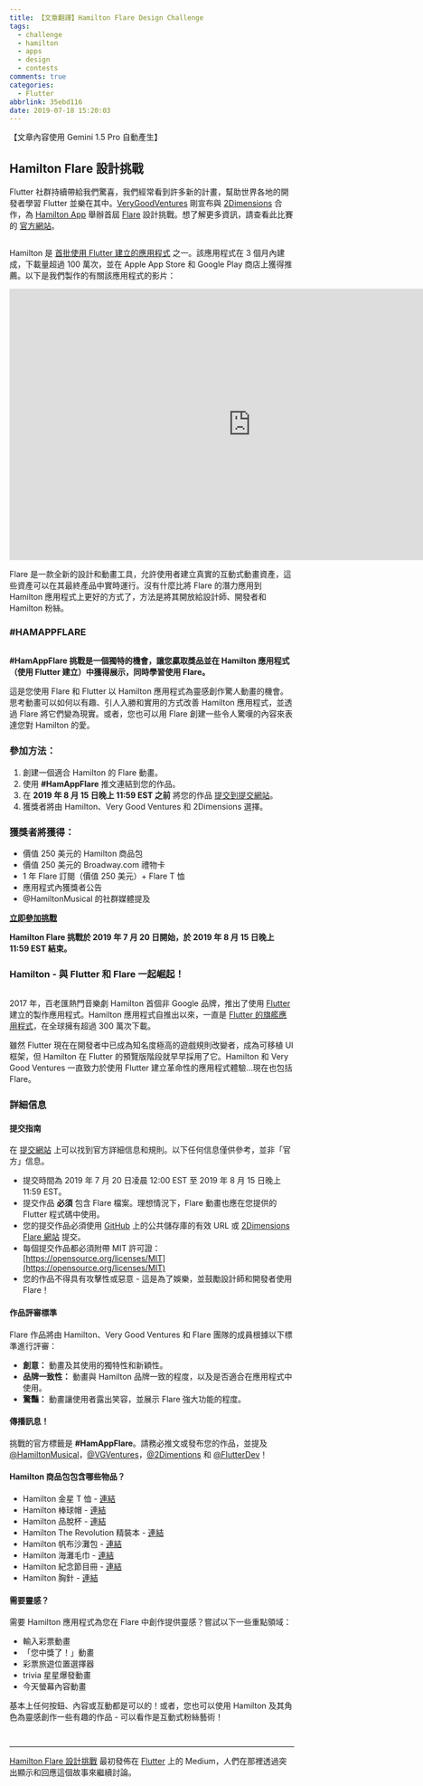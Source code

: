 ```yaml
---
title: 【文章翻譯】Hamilton Flare Design Challenge
tags:
  - challenge
  - hamilton
  - apps
  - design
  - contests
comments: true
categories:
  - Flutter
abbrlink: 35ebd116
date: 2019-07-18 15:20:03
---
```


【文章內容使用 Gemini 1.5 Pro 自動產生】

##  Hamilton Flare 設計挑戰

Flutter 社群持續帶給我們驚喜，我們經常看到許多新的計畫，幫助世界各地的開發者學習 Flutter 並樂在其中。[VeryGoodVentures](https://verygood.ventures/) 剛宣布與 [2Dimensions](https://www.2dimensions.com/) 合作，為 [Hamilton App](https://hamiltonmusical.com/app/) 舉辦首屆 [Flare](https://www.2dimensions.com/about-flare) 設計挑戰。想了解更多資訊，請查看此比賽的 [官方網站](https://vgv.dev/hamappflare)。

<figure>
<img alt="" src="https://cdn-images-1.medium.com/max/1024/0*wAn4IQgexh-pkr6K" />
</figure>

Hamilton 是 [首批使用 Flutter 建立的應用程式](https://medium.com/flutter/video-hamilton-app-built-in-3-months-with-flutter-reaches-1m-installs-f37f81856be4) 之一。該應用程式在 3 個月內建成，下載量超過 100 萬次，並在 Apple App Store 和 Google Play 商店上獲得推薦。以下是我們製作的有關該應用程式的影片：

<iframe src="https://cdn.embedly.com/widgets/media.html?src=https%3A%2F%2Fwww.youtube.com%2Fembed%2Fkfd-oLypqFI%3Ffeature%3Doembed&amp;url=http%3A%2F%2Fwww.youtube.com%2Fwatch%3Fv%3Dkfd-oLypqFI&amp;image=https%3A%2F%2Fi.ytimg.com%2Fvi%2Fkfd-oLypqFI%2Fhqdefault.jpg&amp;key=a19fcc184b9711e1b4764040d3dc5c07&amp;type=text%2Fhtml&amp;schema=youtube" width="854" height="480" frameborder="0" scrolling="no"><a href="https://medium.com/media/1097dda1eac53b0c728032e04ca5bfc8/href">https://medium.com/media/1097dda1eac53b0c728032e04ca5bfc8/href</a></iframe>

Flare 是一款全新的設計和動畫工具，允許使用者建立真實的互動式動畫資產，這些資產可以在其最終產品中實時運行。沒有什麼比將 Flare 的潛力應用到 Hamilton 應用程式上更好的方式了，方法是將其開放給設計師、開發者和 Hamilton 粉絲。

### #HAMAPPFLARE

<figure>
<img alt="" src="https://cdn-images-1.medium.com/max/720/1*N2BgtvNZQuZtG1ZpzNoxcA.gif" />
</figure>

**#HamAppFlare 挑戰是一個獨特的機會，讓您贏取獎品並在 Hamilton 應用程式（使用 Flutter 建立）中獲得展示，同時學習使用 Flare。**

這是您使用 Flare 和 Flutter 以 Hamilton 應用程式為靈感創作驚人動畫的機會。思考動畫可以如何以有趣、引人入勝和實用的方式改善 Hamilton 應用程式，並透過 Flare 將它們變為現實。或者，您也可以用 Flare 創建一些令人驚嘆的內容來表達您對 Hamilton 的愛。

### 參加方法：

1. 創建一個適合 Hamilton 的 Flare 動畫。
2. 使用 **#HamAppFlare** 推文連結到您的作品。
3. 在 **2019 年 8 月 15 日晚上 11:59 EST 之前** 將您的作品 [提交到提交網站](https://forms.gle/hi3uvLWPaFMP8aws9)。
4. 獲獎者將由 Hamilton、Very Good Ventures 和 2Dimensions 選擇。

### 獲獎者將獲得：

* 價值 250 美元的 Hamilton 商品包
* 價值 250 美元的 Broadway.com 禮物卡
* 1 年 Flare 訂閱（價值 250 美元）+ Flare T 恤
* 應用程式內獲獎者公告
* @HamiltonMusical 的社群媒體提及

[**立即參加挑戰**](https://docs.google.com/a/google.com/forms/d/e/1FAIpQLSfi-U9QEdDuBFl1vlcIKFeqOoR-K2ePf-wEBjYrvUf4A3byig/closedform)

**Hamilton Flare 挑戰於 2019 年 7 月 20 日開始，於 2019 年 8 月 15 日晚上 11:59 EST 結束。**

### Hamilton - 與 Flutter 和 Flare 一起崛起！

<figure>
<img alt="" src="https://cdn-images-1.medium.com/max/1024/0*_uc59w_DpnfksbT1" />
</figure>

2017 年，百老匯熱門音樂劇 Hamilton 首個非 Google 品牌，推出了使用 [Flutter](https://flutter.dev/) 建立的製作應用程式。Hamilton 應用程式自推出以來，一直是 [Flutter 的旗艦應用程式](https://www.youtube.com/watch?v=kfd-oLypqFI)，在全球擁有超過 300 萬次下載。

雖然 Flutter 現在在開發者中已成為知名度極高的遊戲規則改變者，成為可移植 UI 框架，但 Hamilton 在 Flutter 的預覽版階段就早早採用了它。Hamilton 和 Very Good Ventures 一直致力於使用 Flutter 建立革命性的應用程式體驗...現在也包括 Flare。

### 詳細信息

#### 提交指南

在 [提交網站](https://forms.gle/hi3uvLWPaFMP8aws9) 上可以找到官方詳細信息和規則。以下任何信息僅供參考，並非「官方」信息。

* 提交時間為 2019 年 7 月 20 日凌晨 12:00 EST 至 2019 年 8 月 15 日晚上 11:59 EST。
* 提交作品 **必須** 包含 Flare 檔案。理想情況下，Flare 動畫也應在您提供的 Flutter 程式碼中使用。
* 您的提交作品必須使用 [GitHub](https://github.com/) 上的公共儲存庫的有效 URL 或 [2Dimensions Flare 網站](https://www.2dimensions.com/explore) 提交。
* 每個提交作品都必須附帶 MIT 許可證：[https://opensource.org/licenses/MIT](https://opensource.org/licenses/MIT)
* 您的作品不得具有攻擊性或惡意 - 這是為了娛樂，並鼓勵設計師和開發者使用 Flare！

#### 作品評審標準

Flare 作品將由 Hamilton、Very Good Ventures 和 Flare 團隊的成員根據以下標準進行評審：

* **創意：** 動畫及其使用的獨特性和新穎性。
* **品牌一致性：** 動畫與 Hamilton 品牌一致的程度，以及是否適合在應用程式中使用。
* **驚豔：** 動畫讓使用者露出笑容，並展示 Flare 強大功能的程度。

#### 傳播訊息！

挑戰的官方標籤是 **#HamAppFlare**。請務必推文或發布您的作品，並提及 [@HamiltonMusical](https://twitter.com/hamiltonmusical)，[@VGVentures](https://twitter.com/vgventures)，[@2Dimentions](https://twitter.com/2dimensions) 和 [@FlutterDev](https://twitter.com/flutterdev)！

#### Hamilton 商品包包含哪些物品？

* Hamilton 金星 T 恤 - [連結](https://broadwaymerchandiseshop.com/stores/hamilton/apparel/hamilton-gold-star-t-shirt)
* Hamilton 棒球帽 - [連結](https://broadwaymerchandiseshop.com/stores/hamilton/apparel/a-ham-hat-631)
* Hamilton 品脫杯 - [連結](https://broadwaymerchandiseshop.com/stores/hamilton/souvenirs/hamilton-pint-glass)
* Hamilton The Revolution 精裝本 - [連結](https://broadwaymerchandiseshop.com/stores/hamilton/media/hamilton-the-revolution-hardcover-book)
* Hamilton 帆布沙灘包 - [連結](https://broadwaymerchandiseshop.com/stores/hamilton/souvenirs/hamilton-canvas-beach-tote)
* Hamilton 海灘毛巾 - [連結](https://broadwaymerchandiseshop.com/stores/hamilton/souvenirs/hamilton-beach-towel)
* Hamilton 紀念節目冊 - [連結](https://broadwaymerchandiseshop.com/stores/hamilton/souvenirs/program-book)
* Hamilton 胸針 - [連結](https://broadwaymerchandiseshop.com/stores/hamilton/shop-all/star-lapel-pin)

#### 需要靈感？

需要 Hamilton 應用程式為您在 Flare 中創作提供靈感？嘗試以下一些重點領域：

* 輸入彩票動畫
* 「您中獎了！」動畫
* 彩票旅遊位置選擇器
*  trivia 星星爆發動畫
* 今天螢幕內容動畫

基本上任何按鈕、內容或互動都是可以的！或者，您也可以使用 Hamilton 及其角色為靈感創作一些有趣的作品 - 可以看作是互動式粉絲藝術！

<figure>
<img alt="" src="https://cdn-images-1.medium.com/max/1024/0*utEEfftXnEdaQlEF" />
</figure>

<img src="https://medium.com/_/stat?event=post.clientViewed&referrerSource=full_rss&postId=54993a7dd0be" width="1" height="1"><hr><p><a href="https://medium.com/flutter/hamilton-flare-design-challenge-54993a7dd0be">Hamilton Flare 設計挑戰</a> 最初發佈在 <a href="https://medium.com/flutter">Flutter</a> 上的 Medium，人們在那裡透過突出顯示和回應這個故事來繼續討論。</p>
